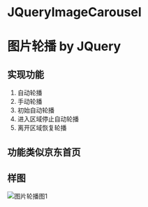 # JQueryImageCarousel
# 图片轮播 by JQuery
## 实现功能
1. 自动轮播
2. 手动轮播
3. 初始自动轮播
4. 进入区域停止自动轮播
5. 离开区域恢复轮播

## 功能类似京东首页

## 样图
![图片轮播图1](https://user-images.githubusercontent.com/13915235/37231189-3d090554-2425-11e8-8fe3-be69eeb98a9e.png)

